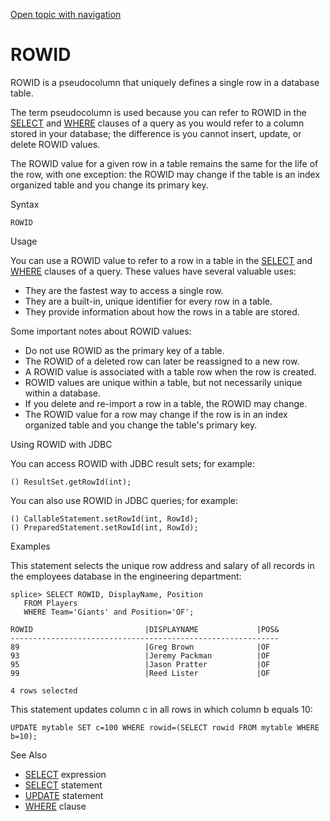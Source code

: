 [Open topic with navigation](../../../index.html#Shared/SQLReference/BuiltInFcns/RowId.html)

[]()ROWID
=========

<span class="CodeFont">ROWID</span> is a <span class="ItalicFont">pseudocolumn</span> that uniquely defines a single row in a database table.

The term pseudocolumn is used because you can refer to <span class="CodeFont">ROWID</span> in the <span class="CodeFont">[SELECT](../Expressions/Select.html)</span> and <span class="CodeFont">[WHERE](../Clauses/Where.html)</span> clauses of a query as you would refer to a column stored in your database; the difference is you cannot insert, update, or delete <span class="CodeFont">ROWID</span> values.

The <span class="CodeFont">ROWID</span> value for a given row in a table remains the same for the life of the row, with one exception: the <span class="CodeFont">ROWID</span> may change if the table is an index organized table and you change its primary key.

[]()Syntax

``` FcnSyntax
ROWID
```

Usage

You can use a <span class="CodeFont">ROWID</span> value to refer to a row in a table in the <span class="CodeFont">[SELECT](../Expressions/Select.html)</span> and <span class="CodeFont">[WHERE](../Clauses/Where.html)</span> clauses of a query. These values have several valuable uses:

-   They are the fastest way to access a single row.
-   They are a built-in, unique identifier for every row in a table.
-   They provide information about how the rows in a table are stored.

Some important notes about <span class="CodeFont">ROWID</span> values:

-   Do not use <span class="CodeFont">ROWID</span> as the primary key of a table.
-   The <span class="CodeFont">ROWID</span> of a deleted row can later be reassigned to a new row.
-   A <span class="CodeFont">ROWID</span> value is associated with a table row when the row is created.
-   <span class="CodeFont">ROWID</span> values are unique within a table, but not necessarily unique within a database.
-   If you delete and re-import a row in a table, the <span class="CodeFont">ROWID</span> may change.
-   The <span class="CodeFont">ROWID</span> value for a row may change if the row is in an index organized table and you change the table's primary key.

Using ROWID with JDBC

You can access <span class="CodeFont">ROWID</span> with JDBC result sets; for example:

``` Example
() ResultSet.getRowId(int);
```

You can also use <span class="CodeFont">ROWID</span> in JDBC queries; for example:

``` Example
() CallableStatement.setRowId(int, RowId);
() PreparedStatement.setRowId(int, RowId);
```

Examples

This statement selects the unique row address and salary of all records in the employees database in the engineering department:

``` Example
splice> SELECT ROWID, DisplayName, Position 
   FROM Players 
   WHERE Team='Giants' and Position='OF';
   
ROWID                         |DISPLAYNAME             |POS&
------------------------------------------------------------
89                            |Greg Brown              |OF  
93                            |Jeremy Packman          |OF  
95                            |Jason Pratter           |OF  
99                            |Reed Lister             |OF  

4 rows selected
```

This statement updates column <span class="CodeFont">c</span> in all rows in which column <span class="CodeFont">b</span> equals <span class="CodeFont">10</span>:

``` Example
UPDATE mytable SET c=100 WHERE rowid=(SELECT rowid FROM mytable WHERE b=10);
```

See Also

-   <span class="CodeFont">[SELECT](../Expressions/Select.html)</span> expression
-   <span class="CodeFont">[SELECT](../Statements/Select.html)</span> statement
-   <span class="CodeFont">[UPDATE](../Statements/UpdateTable.html)</span> statement
-   <span class="CodeFont">[WHERE](../Clauses/Where.html)</span> clause

 


